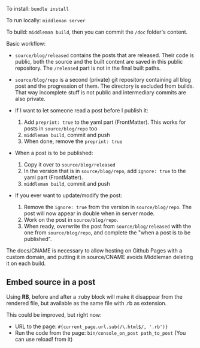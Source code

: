 To install: `bundle install`

To run locally: `middleman server`

To build: `middleman build`, then you can commit the `/doc` folder's content.

Basic workflow:
* `source/blog/released` contains the posts that are released. 
  Their code is public, both the source and the built content are saved in this public repository.
  The `/released` part is not in the final built paths.

* `source/blog/repo` is a second (private) git repository containing all blog post and the progression of them. 
  The directory is excluded from builds. That way incomplete stuff is not public and intermediary commits are also
  private.

* If I want to let someone read a post before I publish it:
  1) Add `preprint: true` to the yaml part (FrontMatter). This works for posts in `source/blog/repo` too
  2) `middleman build`, commit and push
  3) When done, remove the `preprint: true`

* When a post is to be published:
  1) Copy it over to `source/blog/released` 
  2) In the version that is in `source/blog/repo`, add `ignore: true` to the yaml part (FrontMatter). 
  3) `middleman build`, commit and push

* If you ever want to update/modify the post:
  1) Remove the `ignore: true` from the version in `source/blog/repo`. 
     The post will now appear in double when in server mode.
  2) Work on the post in `source/blog/repo`. 
  3) When ready, overwrite the post from `source/blog/released` with the one from `source/blog/repo`, and complete the "when a post is to be published".

The docs/CNAME is necessary to allow hosting on Github Pages with a custom domain, and putting it in source/CNAME avoids Middleman deleting it on each build.

## Embed source in a post
Using __RB__, before and after a :ruby block will make it disappear from the rendered file, but available
as the same file with .rb as extension.

This could be improved, but right now:

* URL to the page: `#{current_page.url.sub(/\.html$/, '.rb')}`
* Run the code from the page: `bin/console_on_post path_to_post` (You can use reload! from it)
